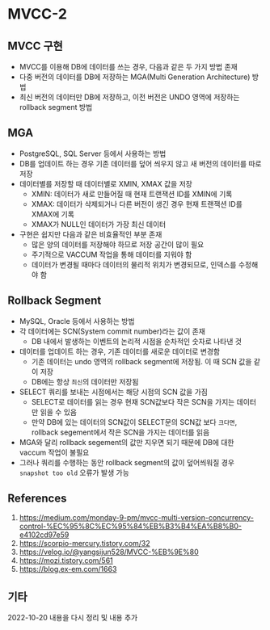 # MVCC-2

## MVCC 구현

- MVCC를 이용해 DB에 데이터를 쓰는 경우, 다음과 같은 두 가지 방법 존재
- 다중 버전의 데이터를 DB에 저장하는 MGA(Multi Generation Architecture) 방법
- 최신 버전의 데이터만 DB에 저장하고, 이전 버전은 UNDO 영역에 저장하는 rollback segment 방법

## MGA

- PostgreSQL, SQL Server 등에서 사용하는 방법
- DB를 업데이트 하는 경우 기존 데이터를 덮어 씌우지 않고 새 버전의 데이터를 따로 저장
- 데이터별를 저장할 때 데이터별로 XMIN, XMAX 값을 저장
  - XMIN: 데이터가 새로 만들어질 때 현재 트랜잭션 ID를 XMIN에 기록
  - XMAX: 데이터가 삭제되거나 다른 버전이 생긴 경우 현재 트랜잭션 ID를 XMAX에 기록
  - XMAX가 NULL인 데이터가 가장 최신 데이터
- 구현은 쉽지만 다음과 같은 비효율적인 부분 존재
  - 많은 양의 데이터를 저장해야 하므로 저장 공간이 많이 필요
  - 주기적으로 VACCUM 작업을 통해 데이터를 지워야 함
  - 데이터가 변경될 때마다 데이터의 물리적 위치가 변경되므로, 인덱스를 수정해야 함

## Rollback Segment

- MySQL, Oracle 등에서 사용하는 방법
- 각 데이터에는 SCN(System commit number)라는 값이 존재
  - DB 내에서 발생하는 이벤트의 논리적 시점을 순차적인 숫자로 나타낸 것
- 데이터를 업데이트 하는 경우, 기존 데이터를 새로운 데이터로 변경함
  - 기존 데이터는 undo 영역의 rollback segment에 저장됨. 이 때 SCN 값을 같이 저장
  - DB에는 항상 `최신`의 데이터만 저장됨
- SELECT 쿼리를 보내는 시점에서는 해당 시점의 SCN 값을 가짐
  - SELECT로 데이터를 읽는 경우 현재 SCN값보다 작은 SCN을 가지는 데이터만 읽을 수 있음
  - 만약 DB에 있는 데이터의 SCN값이 SELECT문의 SCN값 보다 `크다면`, rollback segement에서 작은 SCN을 가지는 데이터를 읽음
- MGA와 달리 rollback segement의 값만 지우면 되기 때문에 DB에 대한 vaccum 작업이 불필요
- 그러나 쿼리를 수행하는 동안 rollback segment의 값이 덮어씌워질 경우 `snapshot too old` 오류가 발생 가능

## References

1. https://medium.com/monday-9-pm/mvcc-multi-version-concurrency-control-%EC%95%8C%EC%95%84%EB%B3%B4%EA%B8%B0-e4102cd97e59
2. https://scorpio-mercury.tistory.com/32
3. https://velog.io/@yangsijun528/MVCC-%EB%9E%80
4. https://mozi.tistory.com/561
5. https://blog.ex-em.com/1663

## 기타

2022-10-20 내용을 다시 정리 및 내용 추가
